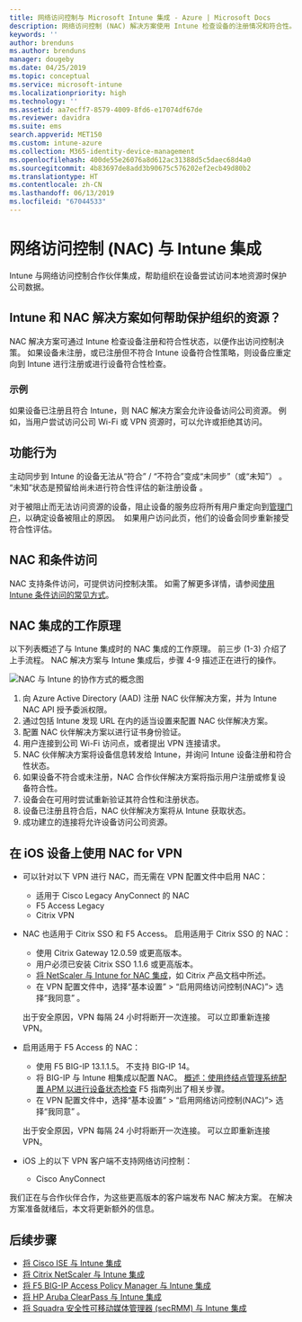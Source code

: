 ```yaml
---
title: 网络访问控制与 Microsoft Intune 集成 - Azure | Microsoft Docs
description: 网络访问控制 (NAC) 解决方案使用 Intune 检查设备的注册情况和符合性。 NAC 内含某些行为，并且能与条件访问配合使用。 请参阅相关步骤载入，并获取合作伙伴解决方案的列表。
keywords: ''
author: brenduns
ms.author: brenduns
manager: dougeby
ms.date: 04/25/2019
ms.topic: conceptual
ms.service: microsoft-intune
ms.localizationpriority: high
ms.technology: ''
ms.assetid: aa7ecff7-8579-4009-8fd6-e17074df67de
ms.reviewer: davidra
ms.suite: ems
search.appverid: MET150
ms.custom: intune-azure
ms.collection: M365-identity-device-management
ms.openlocfilehash: 400de55e26076a8d612ac31388d5c5daec68d4a0
ms.sourcegitcommit: 4b83697de8add3b90675c576202ef2ecb49d80b2
ms.translationtype: HT
ms.contentlocale: zh-CN
ms.lasthandoff: 06/13/2019
ms.locfileid: "67044533"
---
```

# <a name="network-access-control-nac-integration-with-intune"></a>网络访问控制 (NAC) 与 Intune 集成

Intune 与网络访问控制合作伙伴集成，帮助组织在设备尝试访问本地资源时保护公司数据。

## <a name="how-do-intune-and-nac-solutions-help-protect-your-organization-resources"></a>Intune 和 NAC 解决方案如何帮助保护组织的资源？

NAC 解决方案可通过 Intune 检查设备注册和符合性状态，以便作出访问控制决策。 如果设备未注册，或已注册但不符合 Intune 设备符合性策略，则设备应重定向到 Intune 进行注册或进行设备符合性检查。

### <a name="example"></a>示例

如果设备已注册且符合 Intune，则 NAC 解决方案会允许设备访问公司资源。 例如，当用户尝试访问公司 Wi-Fi 或 VPN 资源时，可以允许或拒绝其访问。

## <a name="feature-behaviors"></a>功能行为

主动同步到 Intune 的设备无法从“符合” / “不符合”变成“未同步”（或“未知”）     。 “未知”状态是预留给尚未进行符合性评估的新注册设备  。

对于被阻止而无法访问资源的设备，阻止设备的服务应将所有用户重定向到[管理门户](https://portal.manage.microsoft.com)，以确定设备被阻止的原因。  如果用户访问此页，他们的设备会同步重新接受符合性评估。

## <a name="nac-and-conditional-access"></a>NAC 和条件访问

NAC 支持条件访问，可提供访问控制决策。 如需了解更多详情，请参阅[使用 Intune 条件访问的常见方式](conditional-access-intune-common-ways-use.md)。

## <a name="how-the-nac-integration-works"></a>NAC 集成的工作原理

以下列表概述了与 Intune 集成时的 NAC 集成的工作原理。 前三步 (1-3) 介绍了上手流程。 NAC 解决方案与 Intune 集成后，步骤 4-9 描述正在进行的操作。

![NAC 与 Intune 的协作方式的概念图](./media/ca-intune-common-ways-2.png)

1. 向 Azure Active Directory (AAD) 注册 NAC 伙伴解决方案，并为 Intune NAC API 授予委派权限。
2. 通过包括 Intune 发现 URL 在内的适当设置来配置 NAC 伙伴解决方案。
3. 配置 NAC 伙伴解决方案以进行证书身份验证。
4. 用户连接到公司 Wi-Fi 访问点，或者提出 VPN 连接请求。
5. NAC 伙伴解决方案将设备信息转发给 Intune，并询问 Intune 设备注册和符合性状态。
6. 如果设备不符合或未注册，NAC 合作伙伴解决方案将指示用户注册或修复设备符合性。
7. 设备会在可用时尝试重新验证其符合性和注册状态。
8. 设备已注册且符合后，NAC 伙伴解决方案将从 Intune 获取状态。
9. 成功建立的连接将允许设备访问公司资源。

## <a name="use-nac-for-vpn-on-your-ios-devices"></a>在 iOS 设备上使用 NAC for VPN  

- 可以针对以下 VPN 进行 NAC，而无需在 VPN 配置文件中启用 NAC：

  - 适用于 Cisco Legacy AnyConnect 的 NAC
  - F5 Access Legacy
  - Citrix VPN

- NAC 也适用于 Citrix SSO 和 F5 Access。 启用适用于 Citrix SSO 的 NAC：

  - 使用 Citrix Gateway 12.0.59 或更高版本。  
  - 用户必须已安装 Citrix SSO 1.1.6 或更高版本。
  - [将 NetScaler 与 Intune for NAC 集成](https://docs.citrix.com/en-us/netscaler-gateway/12/microsoft-intune-integration/configuring-network-access-control-device-check-for-netscaler-gateway-virtual-server-for-single-factor-authentication-deployment.html)，如 Citrix 产品文档中所述。
  - 在 VPN 配置文件中，选择“基本设置” > “启用网络访问控制(NAC)”> 选择“我同意”    。

  出于安全原因，VPN 每隔 24 小时将断开一次连接。 可以立即重新连接 VPN。

- 启用适用于 F5 Access 的 NAC：

  - 使用 F5 BIG-IP 13.1.1.5。 不支持 BIG-IP 14。
  - 将 BIG-IP 与 Intune 相集成以配置 NAC。 [概述：使用终结点管理系统配置 APM 以进行设备状态检查](https://support.f5.com/kb/en-us/products/big-ip_apm/manuals/product/apm-client-configuration-7-1-6/6.html#guid-0bd12e12-8107-40ec-979d-c44779a8cc89) F5 指南列出了相关步骤。
  - 在 VPN 配置文件中，选择“基本设置” > “启用网络访问控制(NAC)”> 选择“我同意”    。

  出于安全原因，VPN 每隔 24 小时将断开一次连接。 可以立即重新连接 VPN。

- iOS 上的以下 VPN 客户端不支持网络访问控制：
  - Cisco AnyConnect

我们正在与合作伙伴合作，为这些更高版本的客户端发布 NAC 解决方案。 在解决方案准备就绪后，本文将更新额外的信息。

## <a name="next-steps"></a>后续步骤

- [将 Cisco ISE 与 Intune 集成](http://www.cisco.com/c/en/us/td/docs/security/ise/2-1/admin_guide/b_ise_admin_guide_21/b_ise_admin_guide_20_chapter_01000.html)
- [将 Citrix NetScaler 与 Intune 集成](http://docs.citrix.com/en-us/netscaler-gateway/12/microsoft-intune-integration/configuring-network-access-control-device-check-for-netscaler-gateway-virtual-server-for-single-factor-authentication-deployment.html)
- [将 F5 BIG-IP Access Policy Manager 与 Intune 集成](https://support.f5.com/kb/en-us/products/big-ip_apm/manuals/product/apm-client-configuration-13-0-0/6.html)
- [将 HP Aruba ClearPass 与 Intune 集成](https://support.arubanetworks.com/Documentation/tabid/77/DMXModule/512/Command/Core_Download/Default.aspx?EntryId=31271)
- [将 Squadra 安全性可移动媒体管理器 (secRMM) 与 Intune 集成](http://www.squadratechnologies.com/StaticContent/ProductDownload/secRMM/9.9.0.0/secRMMIntuneAccessControlSetupGuide.pdf)
